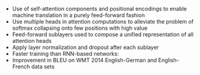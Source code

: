 * Use of self-attention components and positional encodings to enable machine translation in a purely feed-forward fashion
* Use multiple heads in attention computations to alleviate the problem of softmax collapsing onto few positions with high value
* Feed-forward sublayers used to compose a unified representation of all attention heads
* Apply layer normalization and dropout after each sublayer
* Faster training than RNN-based networks: 
* Improvement in BLEU on WMT 2014 English-German and English-French data sets